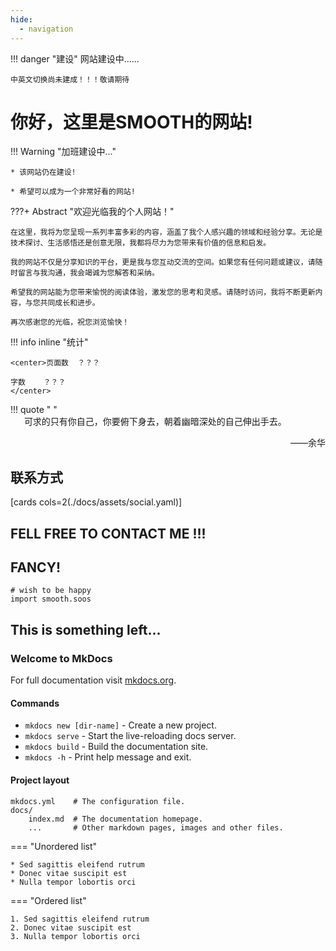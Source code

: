 ```yaml
---
hide:
  - navigation
---
```


!!! danger "建设"
    网站建设中......
    
    中英文切换尚未建成！！！敬请期待


# 你好，这里是SMOOTH的网站!
!!! Warning "加班建设中..."

    * 该网站仍在建设!

    * 希望可以成为一个非常好看的网站!

???+ Abstract "欢迎光临我的个人网站！"
    
    在这里，我将为您呈现一系列丰富多彩的内容，涵盖了我个人感兴趣的领域和经验分享。无论是技术探讨、生活感悟还是创意无限，我都将尽力为您带来有价值的信息和启发。

    我的网站不仅是分享知识的平台，更是我与您互动交流的空间。如果您有任何问题或建议，请随时留言与我沟通，我会竭诚为您解答和采纳。

    希望我的网站能为您带来愉悦的阅读体验，激发您的思考和灵感。请随时访问，我将不断更新内容，与您共同成长和进步。

    再次感谢您的光临，祝您浏览愉快！

!!! info inline "统计"

    <center>页面数  ？？？
    
    字数    ？？？
    </center>
    
!!! quote " "
    <br/>
    &emsp;&nbsp; 可求的只有你自己，你要俯下身去，朝着幽暗深处的自己伸出手去。
    <p align="right">——余华</p>

## 联系方式
[cards cols=2(./docs/assets/social.yaml)]


##  FELL FREE TO CONTACT ME !!! 

## FANCY!

    # wish to be happy
    import smooth.soos

## This is something left...

### Welcome to MkDocs

For full documentation visit [mkdocs.org](https://www.mkdocs.org).

#### Commands

* `mkdocs new [dir-name]` - Create a new project.
* `mkdocs serve` - Start the live-reloading docs server.
* `mkdocs build` - Build the documentation site.
* `mkdocs -h` - Print help message and exit.

#### Project layout

    mkdocs.yml    # The configuration file.
    docs/
        index.md  # The documentation homepage.
        ...       # Other markdown pages, images and other files.

=== "Unordered list"

    * Sed sagittis eleifend rutrum
    * Donec vitae suscipit est
    * Nulla tempor lobortis orci

=== "Ordered list"

    1. Sed sagittis eleifend rutrum
    2. Donec vitae suscipit est
    3. Nulla tempor lobortis orci
